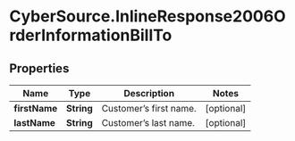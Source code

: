# CyberSource.InlineResponse2006OrderInformationBillTo

## Properties
Name | Type | Description | Notes
------------ | ------------- | ------------- | -------------
**firstName** | **String** | Customer’s first name.  | [optional] 
**lastName** | **String** | Customer’s last name.  | [optional] 


